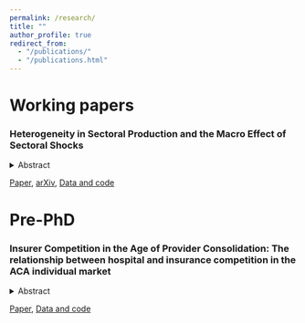 ```yaml
---
permalink: /research/
title: ""
author_profile: true
redirect_from: 
  - "/publications/"
  - "/publications.html"
---
```


# Working papers

### Heterogeneity in Sectoral Production and the Macro Effect of Sectoral Shocks

<details>
<summary>Abstract</summary>
<br>
The effect of a negative sectoral shock on GDP depends on how important the shocked sector is as a direct and indirect supplier and how easily sectors can substitute inputs. Past estimates of the parameters that determine these qualities in the US have been restrictive: they have not been allowed to vary across industries or across time. This paper uses a novel empirical strategy to relax those restrictions, by exploiting variation in input expenditure share shifts within industries rather than across industries. The resulting estimates exhibit significant sectoral and temporal heterogeneity, and are dynamically correlated with weighted patents. In a calibrated GE model of multi-sector production, this heterogeneity (1) raises[lowers] the GDP effect of negative shocks to sectors whose customers are less[more] able to substitute inputs (e.g. the GDP effect of "Chemical products" shocks rises), (2) raises[lowers] the GDP effect of negative sectoral shocks in years where sectors are less[more] able to substitute inputs, and (3) raises[lowers] the GDP effect of negative shocks to sectors as they become more[less] central input suppliers (e.g. between 1997 and 2023 the GDP effect of "Paper products" shocks fell and the GDP effect of "Computer and electronic products" shocks rose due to changes in their importance as input suppliers). 
</details>

[Paper](https://arxiv.org/pdf/2502.07896), [arXiv](https://arxiv.org/abs/2502.07896), [Data and code](https://github.com/jacobgosselin/HeterogeousSectoralProduction)

# Pre-PhD

### Insurer Competition in the Age of Provider Consolidation: The relationship between hospital and insurance competition in the ACA individual market

<details>
<summary>Abstract</summary>
<br>
This paper investigates the impact of hospital competition (or lack thereof) on insurer participation in the ACA's individual market. Using public data from CMS, and private data from the American Hospital Association (AHA), I construct the Herfindahl–Hirschman Index (HHI)  for hospital and insurer markets at the county-level in 34 of the 36 states using federally facilitated marketplaces, across 2015 and 2016 (hospital HHI is lagged by one year). I fit a linear model on 2063 counties across two years in these states, controlling for county-level covariates and fixed effects for year-"rating area" (a geographic designation created by the ACA,  which typically amounts to a collection of counties). I estimate my parameters using OLS. I find higher hospital HHI levels are associated with higher insurer HHI levels at a coefficient of .033, log linearized. I lay the groundwork for further analysis once more years of data are available, contributing to the existing literature by focusing on insurer competition rather than premium price as my primary outcome, leveraging "rating areas" for better model specification, and outlining a novel approach to hospital market HHI construction using hospital "radii" rather than pre-existing geographic bounds.
</details>

[Paper](https://jacobgosselin.github.io/files/pre_PhD.pdf), [Data and code](https://github.com/jacobgosselin/aca_competition_consolidation)



